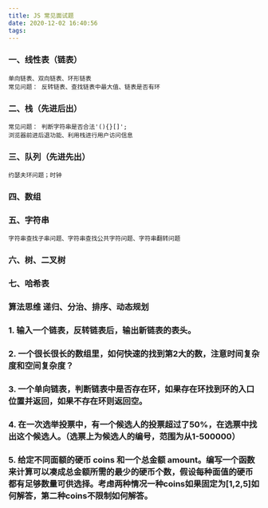 ```yaml
---
title: JS 常见面试题
date: 2020-12-02 16:40:56
tags:
---
```


### 一、线性表（链表）
	单向链表、双向链表、环形链表
	常见问题： 反转链表、查找链表中最大值、链表是否有环

### 二、栈（先进后出）
	常见问题： 判断字符串是否合法'(){}[]'; 
	浏览器前进后退功能、利用栈进行用户访问信息

### 三、队列（先进先出）
	约瑟夫环问题；时钟
	
### 四、数组

### 五、字符串
	字符串查找子串问题、字符串查找公共字符问题、字符串翻转问题
	
### 六、树、二叉树


### 七、哈希表


### 算法思维 递归、分治、排序、动态规划


### 1. 输入一个链表，反转链表后，输出新链表的表头。


### 2. 一个很长很长的数组里，如何快速的找到第2大的数，注意时间复杂度和空间复杂度？

### 3. 一个单向链表，判断链表中是否存在环，如果存在环找到环的入口位置并返回，如果不存在环则返回空。  

### 4. 在一次选举投票中，有一个候选人的投票超过了50%，在选票中找出这个候选人。（选票上为候选人的编号，范围为从1-500000）


### 5. 给定不同面额的硬币 coins 和一个总金额 amount。编写一个函数来计算可以凑成总金额所需的最少的硬币个数，假设每种面值的硬币都有足够数量可供选择。考虑两种情况一种coins如果固定为[1,2,5]如何解答，第二种coins不限制如何解答。
